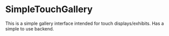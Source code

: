 # SimpleTouchGallery
This is a simple gallery interface intended for touch displays/exhibits. Has a simple to use backend.
